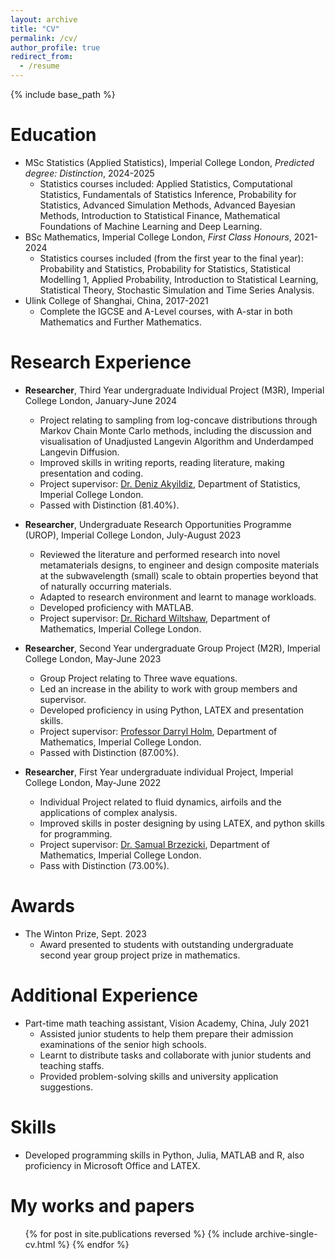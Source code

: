 ```yaml
---
layout: archive
title: "CV"
permalink: /cv/
author_profile: true
redirect_from:
  - /resume
---
```


{% include base_path %}

Education
======
* MSc Statistics (Applied Statistics), Imperial College London, *Predicted degree: Distinction*, 2024-2025
  * Statistics courses included: Applied Statistics, Computational Statistics, Fundamentals of Statistics Inference, Probability for Statistics, Advanced Simulation Methods, Advanced Bayesian Methods, Introduction to Statistical Finance, Mathematical Foundations of Machine Learning and Deep Learning.
* BSc Mathematics, Imperial College London, *First Class Honours*, 2021-2024
  * Statistics courses included (from the first year to the final year): Probability and Statistics, Probability for Statistics, Statistical Modelling 1, Applied Probability, Introduction to Statistical Learning, Statistical Theory, Stochastic Simulation and Time Series Analysis.
* Ulink College of Shanghai, China, 2017-2021
  * Complete the IGCSE and A-Level courses, with A-star in both Mathematics and Further Mathematics.

Research Experience
======
* **Researcher**, Third Year undergraduate Individual Project (M3R), Imperial College London, January-June 2024
  * Project relating to sampling from log-concave distributions through Markov Chain Monte Carlo methods, including the discussion and visualisation of Unadjusted Langevin Algorithm and Underdamped Langevin Diffusion.
  * Improved skills in writing reports, reading literature, making presentation and coding.
  * Project supervisor: [Dr. Deniz Akyildiz](https://akyildiz.me/), Department of Statistics, Imperial College London.
  * Passed with Distinction (81.40%).

* **Researcher**, Undergraduate Research Opportunities Programme (UROP), Imperial College London, July-August 2023
  * Reviewed the literature and performed research into novel metamaterials designs, to engineer and design composite materials at the subwavelength (small) scale to obtain properties beyond that of naturally occurring materials.
  * Adapted to research environment and learnt to manage workloads.
  * Developed proficiency with MATLAB.
  * Project supervisor: [Dr. Richard Wiltshaw](https://uk.linkedin.com/in/richard-wiltshaw-aa3026132), Department of Mathematics, Imperial College London.

* **Researcher**, Second Year undergraduate Group Project (M2R), Imperial College London, May-June 2023
  * Group Project relating to Three wave equations.
  * Led an increase in the ability to work with group members and supervisor.
  * Developed proficiency in using Python, LATEX and presentation skills.
  * Project supervisor: [Professor Darryl Holm](https://profiles.imperial.ac.uk/d.holm/about), Department of Mathematics, Imperial College London.
  * Passed with Distinction (87.00%).

* **Researcher**, First Year undergraduate individual Project, Imperial College London, May-June 2022
  * Individual Project related to fluid dynamics, airfoils and the applications of complex analysis.
  * Improved skills in poster designing by using LATEX, and python skills for programming.
  * Project supervisor: [Dr. Samual Brzezicki](https://profiles.imperial.ac.uk/samuel.brzezicki10), Department of Mathematics, Imperial College London.
  * Pass with Distinction (73.00%).

Awards
=====
* The Winton Prize, Sept. 2023
  * Award presented to students with outstanding undergraduate second year group project prize in mathematics.

Additional Experience
======
* Part-time math teaching assistant, Vision Academy, China, July 2021
  * Assisted junior students to help them prepare their admission examinations of the senior high schools.
  * Learnt to distribute tasks and collaborate with junior students and teaching staffs.
  * Provided problem-solving skills and university application suggestions.

Skills
======
* Developed programming skills in Python, Julia, MATLAB and R, also proficiency in Microsoft Office and LATEX.

My works and papers
======
  <ul>{% for post in site.publications reversed %}
    {% include archive-single-cv.html %}
  {% endfor %}</ul>
  

